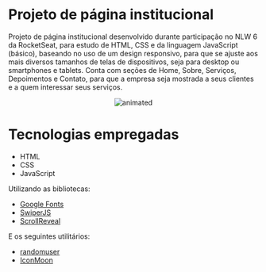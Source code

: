 # Projeto de página institucional

Projeto de página institucional desenvolvido durante participação no NLW 6 da RocketSeat, para estudo de HTML, CSS e da linguagem JavaScript (básico), baseando no uso de um design responsivo, para que se ajuste aos mais diversos tamanhos de telas de dispositivos, seja para desktop ou smartphones e tablets.
Conta com seções de Home, Sobre, Serviços, Depoimentos e Contato, para que a empresa seja mostrada a seus clientes e a quem interessar seus serviços.

<p align="center">
  <img src="RPReplay_Final1626214447.gif" alt="animated" />
</p>


# Tecnologias empregadas

- HTML
- CSS
- JavaScript

Utilizando as bibliotecas:

- [Google Fonts](https://https://fonts.google.com/)
- [SwiperJS](https://https://github.com/nolimits4web/Swiper)
- [ScrollReveal](https://https://scrollrevealjs.org/)

E os seguintes utilitários:

- [randomuser](https://https://randomuser.me/photos)
- [IconMoon](https://icomoon.io/app/#/select)
